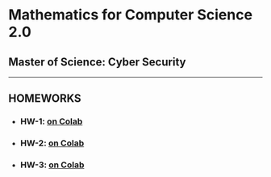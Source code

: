 # Mathematics for Computer Science 2.0
## Master of Science: Cyber Security
--------------------------------------



## HOMEWORKS

- ### HW-1: [on Colab](https://colab.research.google.com/drive/1lojUdv8AH1Yztj4QozDysVo13ZGrmXmo?usp=sharing "on Colab")
- ### HW-2: [on Colab](https://colab.research.google.com/drive/18S7mGekiQ2ynsv4WlsaNvmRh-ks8lpq-?usp=sharing "on Colab")
- ### HW-3: [on Colab](https://colab.research.google.com/drive/1TsuEFcjQIhwCEBo9LMiI0WqqPFd2lZS3#scrollTo=h7QjnY2lqXjT "on Colab")
